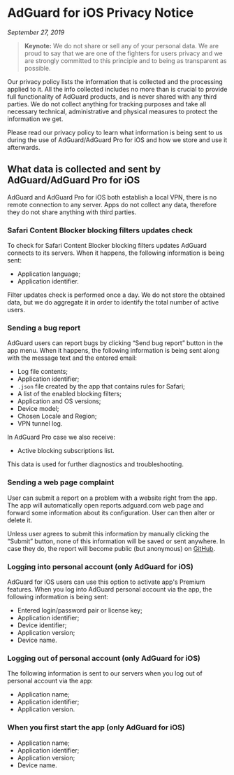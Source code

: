 # AdGuard for iOS Privacy Notice
*September 27, 2019*
> **Keynote:** We do not share or sell any of your personal data. We are proud to say that we are one of the fighters for users privacy and we are strongly committed to this principle and to being as transparent as possible.

Our privacy policy lists the information that is collected and the processing applied to it. All the info collected includes no more than is crucial to provide full functionality of AdGuard products, and is never shared with any third parties. We do not collect anything for tracking purposes and take all necessary technical, administrative and physical measures to protect the information we get.

Please read our privacy policy to learn what information is being sent to us during the use of AdGuard/AdGuard Pro for iOS and how we store and use it afterwards.

## What data is collected and sent by AdGuard/AdGuard Pro for iOS

AdGuard and AdGuard Pro for iOS both establish a local VPN, there is no remote connection to any server. Apps do not collect any data, therefore they do not share anything with third parties.

### Safari Content Blocker blocking filters updates check

To check for Safari Content Blocker blocking filters updates AdGuard connects to its servers. When it happens, the following information is being sent:

* Application language;
* Application identifier.

Filter updates check is performed once a day. We do not store the obtained data, but we do aggregate it in order to identify the total number of active users.

### Sending a bug report

AdGuard users can report bugs by clicking “Send bug report” button in the app menu. When it happens, the following information is being sent along with the message text and the entered email:

* Log file contents;
* Application identifier;
* `.json` file created by the app that contains rules for Safari;
* A list of the enabled blocking filters;
* Application and OS versions;
* Device model;
* Chosen Locale and Region;
* VPN tunnel log.

In AdGuard Pro case we also receive:

* Active blocking subscriptions list.

This data is used for further diagnostics and troubleshooting.

### Sending a web page complaint

User can submit a report on a problem with a website right from the app. The app will automatically open reports.adguard.com web page and forward some information about its configuration. User can then alter or delete it.

Unless user agrees to submit this information by manually clicking the “Submit” button, none of this information will be saved or sent anywhere. In case they do, the report will become public (but anonymous) on [GitHub](https://github.com/adguardteam/adguardfilters/issues).

### Logging into personal account (only AdGuard for iOS)

AdGuard for iOS users can use this option to activate app's Premium features. When you log into AdGuard personal account via the app, the following information is being sent:

* Entered login/password pair or license key;
* Application identifier;
* Device identifier;
* Application version;
* Device name.

### Logging out of personal account (only AdGuard for iOS)

The following information is sent to our servers when you log out of personal account via the app:

* Application name;
* Application identifier;
* Application version.

### When you first start the app (only AdGuard for iOS)

* Application name;
* Application identifier;
* Application version; 
* Device name.